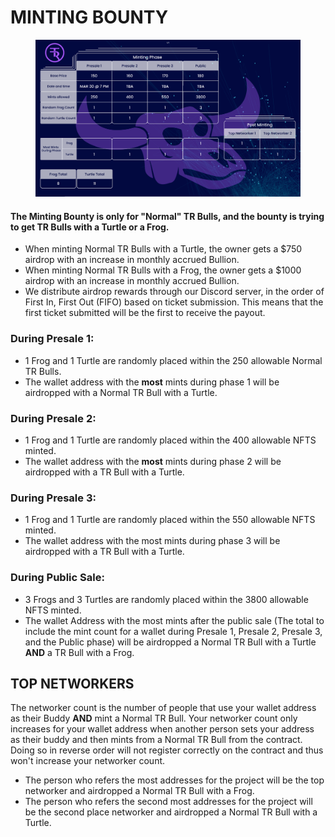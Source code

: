 # MINTING BOUNTY

<figure><img src="../../../.gitbook/assets/image.png" alt=""><figcaption></figcaption></figure>

#### The Minting Bounty is only for "Normal" TR Bulls, and the bounty is trying to get TR Bulls with a Turtle or a Frog.&#x20;

* When minting Normal TR Bulls with a Turtle, the owner gets a $750 airdrop with an increase in monthly accrued Bullion. &#x20;
* When minting Normal TR Bulls with a Frog, the owner gets a $1000 airdrop with an increase in monthly accrued Bullion. &#x20;
* We distribute airdrop rewards through our Discord server, in the order of First In, First Out (FIFO) based on ticket submission. This means that the first ticket submitted will be the first to receive the payout.

### During Presale 1:

* 1 Frog and 1 Turtle are randomly placed within the 250 allowable Normal TR Bulls. &#x20;
* The wallet address with the **most** mints during phase 1 will be airdropped with a Normal TR Bull with a Turtle.&#x20;

### During Presale 2:&#x20;

* 1 Frog and 1 Turtle are randomly placed within the 400 allowable NFTS minted.&#x20;
* The wallet address with the **most** mints during phase 2 will be airdropped with a TR Bull with a Turtle.&#x20;

### During Presale 3:&#x20;

* 1 Frog and 1 Turtle are randomly placed within the 550 allowable NFTS minted.&#x20;
* The wallet address with the most mints during phase 3 will be airdropped with a TR Bull with a Turtle.&#x20;

### During Public Sale:&#x20;

* 3 Frogs and 3 Turtles are randomly placed within the 3800 allowable NFTS minted.&#x20;
* The wallet Address with the most mints after the public sale (The total to include the mint count for a wallet during Presale 1, Presale 2, Presale 3, and the Public phase) will be airdropped a Normal TR Bull with a Turtle **AND** a TR Bull with a Frog.



## TOP NETWORKERS

The networker count is the number of people that use your wallet address as their Buddy **AND** mint a Normal TR Bull. Your networker count only increases for your wallet address when another person sets your address as their buddy and then mints from a Normal TR Bull from the contract. Doing so in reverse order will not register correctly on the contract and thus won't increase your networker count.&#x20;

* The person who refers the most addresses for the project will be the top networker and airdropped a Normal TR Bull with a Frog.
* The person who refers the second most addresses for the project will be the second place networker and airdropped a Normal TR Bull with a Turtle.

